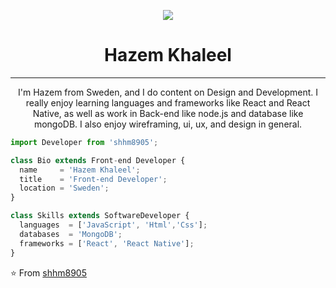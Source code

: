 <p align="center">
  <img src="https://github.com/shhm8905/shhm8905/blob/main/images/IMG_20210407_105601.jpg" />
</p>

<h1 align="center">Hazem Khaleel</h1>
<hr/>

<p align="center">
   I'm Hazem from Sweden, and I do content on Design and Development. I really enjoy learning languages and frameworks like React and React Native, as well as work    in Back-end like node.js and database like mongoDB. I also enjoy wireframing, ui, ux, and design in general.
</p>

```js
import Developer from 'shhm8905';

class Bio extends Front-end Developer {
  name     = 'Hazem Khaleel';
  title    = 'Front-end Developer';
  location = 'Sweden';
}

class Skills extends SoftwareDeveloper {
  languages  = ['JavaScript', 'Html','Css'];
  databases  = 'MongoDB';
  frameworks = ['React', 'React Native'];
}
```

⭐️ From [shhm8905](https://github.com/shhm8905)

